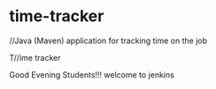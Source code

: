 # time-tracker
//Java (Maven) application for tracking time on the job

T//ime tracker

Good Evening Students!!! welcome to jenkins
